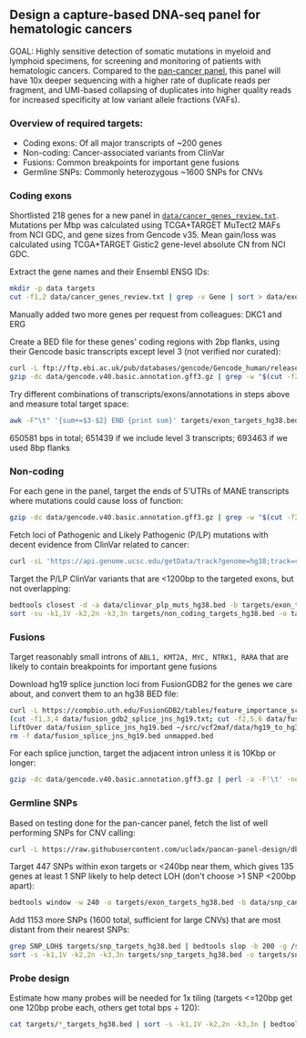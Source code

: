 ## Design a capture-based DNA-seq panel for hematologic cancers

GOAL: Highly sensitive detection of somatic mutations in myeloid and lymphoid specimens, for screening and monitoring of patients with hematologic cancers. Compared to the [pan-cancer panel](https://github.com/ucladx/pancan-panel-design), this panel will have 10x deeper sequencing with a higher rate of duplicate reads per fragment, and UMI-based collapsing of duplicates into higher quality reads for increased specificity at low variant allele fractions (VAFs).

### Overview of required targets:
* Coding exons: Of all major transcripts of ~200 genes
* Non-coding: Cancer-associated variants from ClinVar
* Fusions: Common breakpoints for important gene fusions
* Germline SNPs: Commonly heterozygous ~1600 SNPs for CNVs

### Coding exons

Shortlisted 218 genes for a new panel in [`data/cancer_genes_review.txt`](data/cancer_genes_review.txt). Mutations per Mbp was calculated using TCGA+TARGET MuTect2 MAFs from NCI GDC, and gene sizes from Gencode v35. Mean gain/loss was calculated using TCGA+TARGET Gistic2 gene-level absolute CN from NCI GDC.

Extract the gene names and their Ensembl ENSG IDs:
```bash
mkdir -p data targets
cut -f1,2 data/cancer_genes_review.txt | grep -v Gene | sort > data/exon_targets_gene_list.txt
```

Manually added two more genes per request from colleagues: DKC1 and ERG

Create a BED file for these genes' coding regions with 2bp flanks, using their Gencode basic transcripts except level 3 (not verified nor curated):
```bash
curl -L ftp://ftp.ebi.ac.uk/pub/databases/gencode/Gencode_human/release_40/gencode.v40.basic.annotation.gff3.gz -o data/gencode.v40.basic.annotation.gff3.gz
gzip -dc data/gencode.v40.basic.annotation.gff3.gz | grep -w "$(cut -f2 data/exon_targets_gene_list.txt)" | perl -a -F'\t' -ne '%t=map{split("=")} split(";",$F[8]); if(($t{gene_type} eq "protein_coding" and $F[2] eq "CDS" and $t{level} ne "3" and $t{ID}!~m/PAR/) or ($t{gene_type}=~/lncRNA|miRNA|pseudogene/ and $F[2] eq "exon")){$F[3]-=3; $F[4]+=2; print join("\t",@F[0,3,4],$t{gene_name}.":".$F[2],@F[5,6])."\n"}' | sort -s -k1,1V -k2,2n -k3,3n | bedtools merge -i - -c 4 -o distinct > targets/exon_targets_hg38.bed
```

Try different combinations of transcripts/exons/annotations in steps above and measure total target space:
```bash
awk -F"\t" '{sum+=$3-$2} END {print sum}' targets/exon_targets_hg38.bed
```

650581 bps in total; 651439 if we include level 3 transcripts; 693463 if we used 8bp flanks

### Non-coding

For each gene in the panel, target the ends of 5'UTRs of MANE transcripts where mutations could cause loss of function:
```bash
gzip -dc data/gencode.v40.basic.annotation.gff3.gz | grep -w "$(cut -f2 data/exon_targets_gene_list.txt)" | perl -a -F'\t' -ne '%t=map{split("=")} split(";",$F[8]); if($t{gene_type} eq "protein_coding" and $F[2] eq "five_prime_UTR" and $t{tag}=~/MANE/ and $t{ID}!~m/PAR/){print join("\t",$F[0],$F[3]-2,($F[3]+118<$F[4]?$F[3]+118:$F[4]),$t{gene_name}.":5pUTR")."\n".join("\t",$F[0],($F[4]-118>$F[3]?$F[4]-118:$F[3]),$F[4]+2,$t{gene_name}.":5pUTR")."\n"}' | sort -s -k1,1V -k2,2n -k3,3n | bedtools merge -i - -c 4 -o distinct > targets/non_coding_targets_hg38.bed
```

Fetch loci of Pathogenic and Likely Pathogenic (P/LP) mutations with decent evidence from ClinVar related to cancer:
```bash
curl -sL 'https://api.genome.ucsc.edu/getData/track?genome=hg38;track=clinvarMain' | jq -r '.clinvarMain[] | [.chrom,.chromStart,.chromEnd,._variantId,._clinSignCode,.reviewStatus,.phenotypeList] | @tsv' | perl -a -F'\t' -ne 'print if($F[4]=~m/^P|LP$/ && $F[5]=~m/practice guideline|expert panel|multiple submitters/i) && $F[6]=~m/cancer|lynch|neoplas|tumor|adenoma|carcinoma|li-fraumeni|polyposis|hippel-lindau/i' | cut -f1-4 | sort -su -k1,1V -k2,2n -k3,3n > data/clinvar_plp_muts_hg38.bed
```

Target the P/LP ClinVar variants that are <1200bp to the targeted exons, but not overlapping:
```bash
bedtools closest -d -a data/clinvar_plp_muts_hg38.bed -b targets/exon_targets_hg38.bed -g /srv/ref/hg38.fa.fai | awk -v OFS='\t' '{sub(/:CDS$/,":ClinVar",$8); if($9>0 && $9<1200) print $1, $2, $3, $8}' >> targets/non_coding_targets_hg38.bed
sort -su -k1,1V -k2,2n -k3,3n targets/non_coding_targets_hg38.bed -o targets/non_coding_targets_hg38.bed
```

### Fusions

Target reasonably small introns of `ABL1, KMT2A, MYC, NTRK1, RARA` that are likely to contain breakpoints for important gene fusions

Download hg19 splice junction loci from FusionGDB2 for the genes we care about, and convert them to an hg38 BED file:
```bash
curl -L https://compbio.uth.edu/FusionGDB2/tables/feature_importance_scores_top1pct_regions_only_assembled.txt | tr '_' '\t' > data/fusion_gdb2_splice_jns_hg19.txt
(cut -f1,3,4 data/fusion_gdb2_splice_jns_hg19.txt; cut -f2,5,6 data/fusion_gdb2_splice_jns_hg19.txt) | sort -u | grep -wE "^(ABL1|KMT2A|MYC|NTRK1|RARA)" | awk -v OFS='\t' '{print $2, $3-1, $3, $1}' | sort -s -k1,1V -k2,2n -k3,3n > data/fusion_splice_jns_hg19.bed
liftOver data/fusion_splice_jns_hg19.bed ~/src/vcf2maf/data/hg19_to_hg38.chain data/fusion_splice_jns_hg38.bed unmapped.bed
rm -f data/fusion_splice_jns_hg19.bed unmapped.bed
```

For each splice junction, target the adjacent intron unless it is 10Kbp or longer:
```bash
gzip -dc data/gencode.v40.basic.annotation.gff3.gz | perl -a -F'\t' -ne '%t=map{split("=")} split(";",$F[8]); if($t{tag}=~/MANE/ and $F[2] eq "CDS" and $t{ID}!~m/PAR/){print join("\t",@F[0,3,4])."\n"}' | sort -su -k1,1V -k2,2n -k3,3n | bedtools complement -L -i - -g /srv/ref/hg38.fa.fai | bedtools window -w 2 -a data/fusion_splice_jns_hg38.bed -b - | awk -v OFS='\t' '{if($7-$6<10000) print $5, $6, $7, $4":FusionSite"}' | sort -su -k1,1V -k2,2n -k3,3n | bedtools merge -i - -c 4 -o distinct > targets/fusion_targets_hg38.bed
```

### Germline SNPs

Based on testing done for the pan-cancer panel, fetch the list of well performing SNPs for CNV calling:
```bash
curl -L https://raw.githubusercontent.com/ucladx/pancan-panel-design/dbf4ef9/data/snp_candidates_good_grch38.bed -o data/snp_candidates_good_hg38.bed
```

Target 447 SNPs within exon targets or <240bp near them, which gives 135 genes at least 1 SNP likely to help detect LOH (don't choose >1 SNP <200bp apart):
```bash
bedtools window -w 240 -a targets/exon_targets_hg38.bed -b data/snp_candidates_good_hg38.bed | cut -f5-8 | sort -su -k1,1V -k2,2n -k3,3n | bedtools spacing -i - | awk -F'\t' '{if($5>=200) print}' | cut -f1-4 | sed 's/$/:SNP_LOH/' > targets/snp_targets_hg38.bed
```

Add 1153 more SNPs (1600 total, sufficient for large CNVs) that are most distant from their nearest SNPs:
```bash
grep SNP_LOH$ targets/snp_targets_hg38.bed | bedtools slop -b 200 -g /srv/ref/hg38.fa.fai -i | bedtools subtract -a data/snp_candidates_good_hg38.bed -b - | bedtools spacing -i - | sort -k7,7rn | head -n1153 | cut -f1-4 | sed 's/$/:SNP_CNV/' >> targets/snp_targets_hg38.bed
sort -s -k1,1V -k2,2n -k3,3n targets/snp_targets_hg38.bed -o targets/snp_targets_hg38.bed
```

### Probe design

Estimate how many probes will be needed for 1x tiling (targets <=120bp get one 120bp probe each, others get total bps ÷ 120):
```bash
cat targets/*_targets_hg38.bed | sort -s -k1,1V -k2,2n -k3,3n | bedtools merge -i - -c 4 -o distinct | awk -F"\t" '{len=$3-$2; sum+=(len<120?120:len)} END {print sum/120}'
```
